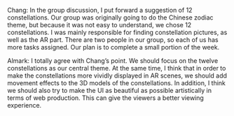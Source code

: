 Chang: In the group discussion, I put forward a suggestion of 12 constellations. Our group was originally going to do the Chinese zodiac theme, but because it was not easy to understand, we chose 12 constellations. I was mainly responsible for finding constellation pictures, as well as the AR part. There are two people in our group, so each of us has more tasks assigned. Our plan is to complete a small portion of the week.

Almark: I totally agree with Chang’s point. We should focus on the twelve constellations as our central theme. At the same time, I think that in order to make the constellations more vividly displayed in AR scenes, we should add movement effects to the 3D models of the constellations. In addition, I think we should also try to make the UI as beautiful as possible artistically in terms of web production. This can give the viewers a better viewing experience.